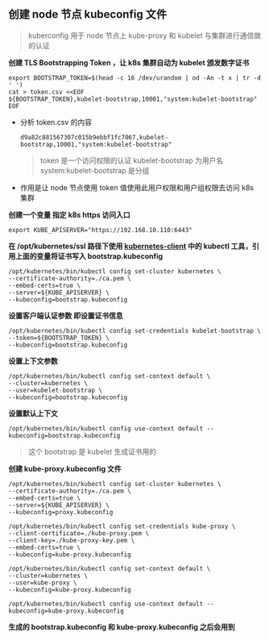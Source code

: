 ## 创建 node 节点 kubeconfig 文件

> kuberconfig 用于 node 节点上 kube-proxy 和 kubelet 与集群进行通信做的认证

__创建 TLS Bootstrapping Token ，让 k8s 集群自动为 kubelet 颁发数字证书__
```
export BOOTSTRAP_TOKEN=$(head -c 16 /dev/urandom | od -An -t x | tr -d ' ')
cat > token.csv <<EOF
${BOOTSTRAP_TOKEN},kubelet-bootstrap,10001,"system:kubelet-bootstrap"
EOF
```
- 分析 token.csv 的内容
    ```
    d9a82c881567307c015b9ebbf1fc7067,kubelet-bootstrap,10001,"system:kubelet-bootstrap"
    ```
    > token 是一个访问权限的认证 kubelet-bootstrap 为用户名 system:kubelet-bootstrap 是分组 
    
- 作用是让 node 节点使用 token 值使用此用户权限和用户组权限去访问 k8s 集群

__创建一个变量 指定 k8s https 访问入口__
```
export KUBE_APISERVER="https://192.168.10.110:6443"
```

__在 /opt/kubernetes/ssl 路径下使用 [kubernetes-client](https://github.com/kubernetes/kubernetes/releases) 中的 kubectl 工具，引用上面的变量将证书写入 bootstrap.kubeconfig__
```
/opt/kubernetes/bin/kubectl config set-cluster kubernetes \
--certificate-authority=./ca.pem \
--embed-certs=true \
--server=${KUBE_APISERVER} \
--kubeconfig=bootstrap.kubeconfig
```
__设置客户端认证参数 即设置证书信息__
```
/opt/kubernetes/bin/kubectl config set-credentials kubelet-bootstrap \
--token=${BOOTSTRAP_TOKEN} \
--kubeconfig=bootstrap.kubeconfig
```
__设置上下文参数__
```
/opt/kubernetes/bin/kubectl config set-context default \
--cluster=kubernetes \
--user=kubelet-bootstrap \
--kubeconfig=bootstrap.kubeconfig
```
__设置默认上下文__
```
/opt/kubernetes/bin/kubectl config use-context default --kubeconfig=bootstrap.kubeconfig
```
> 这个 bootstrap 是 kubelet 生成证书用的

__创建 kube-proxy.kubeconfig 文件__
```
/opt/kubernetes/bin/kubectl config set-cluster kubernetes \
--certificate-authority=./ca.pem \
--embed-certs=true \
--server=${KUBE_APISERVER} \
--kubeconfig=proxy.kubeconfig

/opt/kubernetes/bin/kubectl config set-credentials kube-proxy \
--client-certificate=./kube-proxy.pem \
--client-key=./kube-proxy-key.pem \
--embed-certs=true \
--kubeconfig=kube-proxy.kubeconfig

/opt/kubernetes/bin/kubectl config set-context default \
--cluster=kubernetes \
--user=kube-proxy \
--kubeconfig=kube-proxy.kubeconfig

/opt/kubernetes/bin/kubectl config use-context default --kubeconfig=kube-proxy.kubeconfig
```

__生成的 bootstrap.kubeconfig 和 kube-proxy.kubeconfig 之后会用到__